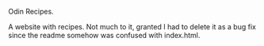 Odin Recipes.

A website with recipes.
Not much to it, granted I had to delete it as a bug fix since the readme somehow was confused with index.html.